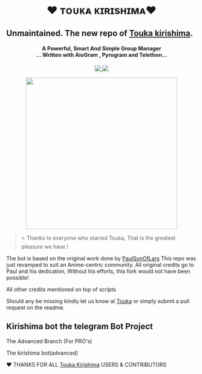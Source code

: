 <h1 align="center"><b>❤️ ᴛᴏᴜᴋᴀ ᴋɪʀɪsʜɪᴍᴀ❤️</b></h1>

## Unmaintained. The new repo of [Touka kirishima](https://t.me/Maki_ryu_bot). 



<h4 align="center">A Powerful, Smart And Simple Group Manager <br> ... Written with AioGram , Pyrogram and Telethon...</h4>
<p align='center'>
  <a href="https://www.python.org/" alt="made-with-python"> <img src="https://img.shields.io/badge/Made%20with-Python-1f425f.svg?style=flat-square&logo=python&color=blue" /> </a>
  <a href="https://github.com/Ryu120/Touka kirishima/graphs/commit-activity" alt="Maintenance"> <img src="https://img.shields.io/badge/Maintained%3F-yes-green.svg?style=flat-square" /> </a>
</p>


<p align="center"><a href="https://t.me/Toukakirishimasupport"><img src="https://telegra.ph/file/c1bdecacf21421697684b.jpg" width="400"></a></p>
<p align="center">
    



> ⭐️ Thanks to everyone who starred Touka, That is the greatest pleasure we have !






The bot is based on the original work done by [PaulSonOfLars](https://github.com/PaulSonOfLars)
This repo was just revamped to suit an Anime-centric community. All original credits go to Paul and his dedication, Without his efforts, this fork would not have been possible!

All other credits mentioned on top of scripts

Should any be missing kindly let us know at [Touka](https://t.me/Toukakirishimasupport) or simply submit a pull request on the readme.

## Kirishima bot the telegram Bot Project
The Advanced Branch (For PRO's)

The kirishima bot(advanced)



❤️ THANKS FOR ALL  [Touka Kirishima](https://T.me/Maki_ryu_bot) USERS & CONTRIBUTORS 


